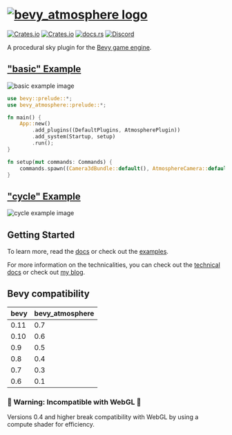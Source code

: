 # [![bevy_atmosphere logo](/assets/logo.svg)](https://github.com/JonahPlusPlus/bevy_atmosphere)
[![Crates.io](https://img.shields.io/crates/v/bevy_atmosphere)](https://crates.io/crates/bevy_atmosphere)
[![Crates.io](https://img.shields.io/crates/d/bevy_atmosphere)](https://crates.io/crates/bevy_atmosphere)
[![docs.rs](https://img.shields.io/docsrs/bevy_atmosphere)](https://docs.rs/bevy_atmosphere/)
[![Discord](https://img.shields.io/discord/691052431525675048.svg?label=&logo=discord&logoColor=ffffff&color=7389D8&labelColor=6A7EC2)](https://discord.com/channels/691052431525675048/1035260359952576603)

A procedural sky plugin for the [Bevy game engine](https://bevyengine.org).

## ["basic" Example](/examples/basic.rs)

![basic example image](examples/images/basic-example.png)

```rust
use bevy::prelude::*;
use bevy_atmosphere::prelude::*;

fn main() {
    App::new()
        .add_plugins((DefaultPlugins, AtmospherePlugin))
        .add_system(Startup, setup)
        .run();
}

fn setup(mut commands: Commands) {
    commands.spawn((Camera3dBundle::default(), AtmosphereCamera::default()));
}
```

## ["cycle" Example](/examples/cycle.rs)

![cycle example image](examples/images/cycle-example.png)

## Getting Started

To learn more, read the [docs](https://docs.rs/bevy_atmosphere/) or check out the [examples](/examples/).

For more information on the technicalities, you can check out the [technical docs](/docs/) or check out [my blog](https://jonahplusplus.dev/).

## Bevy compatibility

| bevy | bevy_atmosphere |
|------|-----------------|
| 0.11 | 0.7             |
| 0.10 | 0.6             |
| 0.9  | 0.5             |
| 0.8  | 0.4             |
| 0.7  | 0.3             |
| 0.6  | 0.1             |

### 🚧 Warning: Incompatible with WebGL 🚧

Versions 0.4 and higher break compatibility with WebGL by using a compute shader for efficiency.
